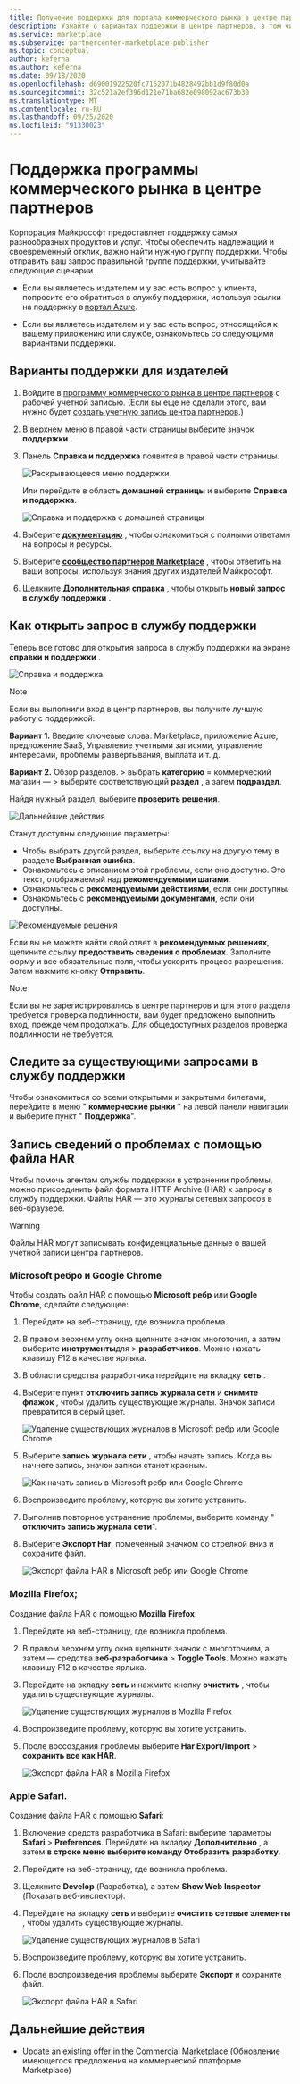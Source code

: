 ```yaml
---
title: Получение поддержки для портала коммерческого рынка в центре партнеров
description: Узнайте о вариантах поддержки в центре партнеров, в том числе о том, как отправить запрос в службу поддержки.
ms.service: marketplace
ms.subservice: partnercenter-marketplace-publisher
ms.topic: conceptual
author: keferna
ms.author: keferna
ms.date: 09/18/2020
ms.openlocfilehash: d69001922520fc7162071b4828492bb1d9f80d0a
ms.sourcegitcommit: 32c521a2ef396d121e71ba682e098092ac673b30
ms.translationtype: MT
ms.contentlocale: ru-RU
ms.lasthandoff: 09/25/2020
ms.locfileid: "91330023"
---
```

# <a name="support-for-the-commercial-marketplace-program-in-partner-center"></a>Поддержка программы коммерческого рынка в центре партнеров

Корпорация Майкрософт предоставляет поддержку самых разнообразных продуктов и услуг. Чтобы обеспечить надлежащий и своевременный отклик, важно найти нужную группу поддержки. Чтобы отправить ваш запрос правильной группе поддержки, учитывайте следующие сценарии.

- Если вы являетесь издателем и у вас есть вопрос у клиента, попросите его обратиться в службу поддержки, используя ссылки на поддержку в [портал Azure](https://portal.azure.com/).

- Если вы являетесь издателем и у вас есть вопрос, относящийся к вашему приложению или службе, ознакомьтесь со следующими вариантами поддержки.

## <a name="support-options-for-publishers"></a>Варианты поддержки для издателей

1. Войдите в [программу коммерческого рынка в центре партнеров](https://partner.microsoft.com/dashboard/commercial-marketplace/overview) с рабочей учетной записью. (Если вы еще не сделали этого, вам нужно будет [создать учетную запись центра партнеров](./create-account.md).)

2. В верхнем меню в правой части страницы выберите значок **поддержки** .
 
3. Панель **Справка и поддержка** появится в правой части страницы.
 
   ![Раскрывающееся меню поддержки](./media/support/commercial-marketplace-support-pane.png)

    Или перейдите в область **домашней страницы** и выберите **Справка и поддержка**.

   ![Справка и поддержка с домашней страницы](./media/support/homepage-help-support.png)

4. Выберите **[документацию](../index.yml)** , чтобы ознакомиться с полными ответами на вопросы и ресурсы.

5. Выберите **[сообщество партнеров Marketplace](https://www.microsoftpartnercommunity.com/t5/Azure-Marketplace-and-AppSource/bd-p/2222)** , чтобы ответить на ваши вопросы, используя знания других издателей Майкрософт.

6. Щелкните **[Дополнительная справка](https://aka.ms/marketplacepublishersupport)** , чтобы открыть **новый запрос в службу поддержки** .  

## <a name="how-to-open-a-support-ticket"></a>Как открыть запрос в службу поддержки

Теперь все готово для открытия запроса в службу поддержки на экране **справки и поддержки** .

![Справка и поддержка](./media/support/help-and-support.png)

>[!Note]
>Если вы выполнили вход в центр партнеров, вы получите лучшую работу с поддержкой.

**Вариант 1.** Введите ключевые слова: Marketplace, приложение Azure, предложение SaaS, Управление учетными записями, управление интересами, проблемы развертывания, выплата и т. д.

**Вариант 2.** Обзор разделов. > выбрать **категорию** = коммерческий магазин — > выберите соответствующий **раздел** , а затем **подраздел**.

Найдя нужный раздел, выберите **проверить решения**.

![Дальнейшие действия](./media/support/next-step.png)

Станут доступны следующие параметры:

* Чтобы выбрать другой раздел, выберите ссылку на другую тему в разделе **Выбранная ошибка**.
* Ознакомьтесь с описанием этой проблемы, если оно доступно.  Это текст, отображаемый над **рекомендуемыми шагами**.
* Ознакомьтесь с **рекомендуемыми действиями**, если они доступны.
* Ознакомьтесь с **рекомендуемыми документами**, если они доступны.

![Рекомендуемые решения](./media/support/recommended-solutions.png)

Если вы не можете найти свой ответ в **рекомендуемых решениях**, щелкните ссылку **предоставить сведения о проблемах**.  Заполните форму и все обязательные поля, чтобы ускорить процесс разрешения.  Затем нажмите кнопку **Отправить**.

>[!Note]
>Если вы не зарегистрировались в центре партнеров и для этого раздела требуется проверка подлинности, вам будет предложено выполнить вход, прежде чем продолжать.  Для общедоступных разделов проверка подлинности не требуется.

## <a name="track-your-existing-support-requests"></a>Следите за существующими запросами в службу поддержки

Чтобы ознакомиться со всеми открытыми и закрытыми билетами, перейдите в меню " **коммерческие рынки** " на левой панели навигации и выберите пункт " **Поддержка**".

## <a name="record-issue-details-with-a-har-file"></a>Запись сведений о проблемах с помощью файла HAR

Чтобы помочь агентам службы поддержки в устранении проблемы, можно присоединить файл формата HTTP Archive (HAR) к запросу в службу поддержки. Файлы HAR — это журналы сетевых запросов в веб-браузере.

> [!WARNING]
> Файлы HAR могут записывать конфиденциальные данные о вашей учетной записи центра партнеров.

### <a name="microsoft-edge-and-google-chrome"></a>Microsoft ребро и Google Chrome

Чтобы создать файл HAR с помощью **Microsoft ребр** или **Google Chrome**, сделайте следующее:

1. Перейдите на веб-страницу, где возникла проблема.
2. В правом верхнем углу окна щелкните значок многоточия, а затем выберите **инструменты**для  >  **разработчиков**. Можно нажать клавишу F12 в качестве ярлыка.
3. В области средства разработчика перейдите на вкладку **сеть** .
4. Выберите пункт **отключить запись журнала сети** и **снимите флажок** , чтобы удалить существующие журналы. Значок записи превратится в серый цвет.

    ![Удаление существующих журналов в Microsoft ребр или Google Chrome](media/support/chromium-stop-clear-session.png)

5. Выберите **запись журнала сети** , чтобы начать запись. Когда вы начнете запись, значок записи станет красным.
 
    ![Как начать запись в Microsoft ребр или Google Chrome](media/support/chromium-start-session.png)

6. Воспроизведите проблему, которую вы хотите устранить.
7. Выполнив повторное устранение проблемы, выберите команду " **отключить запись журнала сети**".
8. Выберите **Экспорт Har**, помеченный значком со стрелкой вниз и сохраните файл.

    ![Экспорт файла HAR в Microsoft ребр или Google Chrome](media/support/chromium-network-export-har.png)

### <a name="mozilla-firefox"></a>Mozilla Firefox;

Создание файла HAR с помощью **Mozilla Firefox**:

1. Перейдите на веб-страницу, где возникла проблема.
1. В правом верхнем углу окна щелкните значок с многоточием, а затем — средства **веб-разработчика**  >  **Toggle Tools**. Можно нажать клавишу F12 в качестве ярлыка.
1. Перейдите на вкладку **сеть** и нажмите кнопку **очистить** , чтобы удалить существующие журналы.
 
    ![Удаление существующих журналов в Mozilla Firefox](media/support/firefox-clear-session.png)
 
1. Воспроизведите проблему, которую вы хотите устранить.
1. После воссоздания проблемы выберите **Har Export/Import**  >  **сохранить все как HAR**.
 
    ![Экспорт файла HAR в Mozilla Firefox](media/support/firefox-network-export-har.png)

### <a name="apple-safari"></a>Apple Safari.

Создание файла HAR с помощью **Safari**:

1. Включение средств разработчика в Safari: выберите параметры **Safari**  >  **Preferences**. Перейдите на вкладку **Дополнительно** , а затем **в строке меню выберите команду Отобразить разработку**.
1. Перейдите на веб-страницу, где возникла проблема.
1. Щелкните **Develop** (Разработка), а затем **Show Web Inspector** (Показать веб-инспектор).
1. Перейдите на вкладку **сеть** и выберите **очистить сетевые элементы** , чтобы удалить существующие журналы.
 
    ![Удаление существующих журналов в Safari](media/support/safari-clear-session.png)
 
1. Воспроизведите проблему, которую вы хотите устранить.
1. После воспроизведения проблемы выберите **Экспорт** и сохраните файл.
 
    ![Экспорт файла HAR в Safari](media/support/safari-network-export-har.png)

## <a name="next-steps"></a>Дальнейшие действия

- [Update an existing offer in the Commercial Marketplace](./update-existing-offer.md) (Обновление имеющегося предложения на коммерческой платформе Marketplace)
